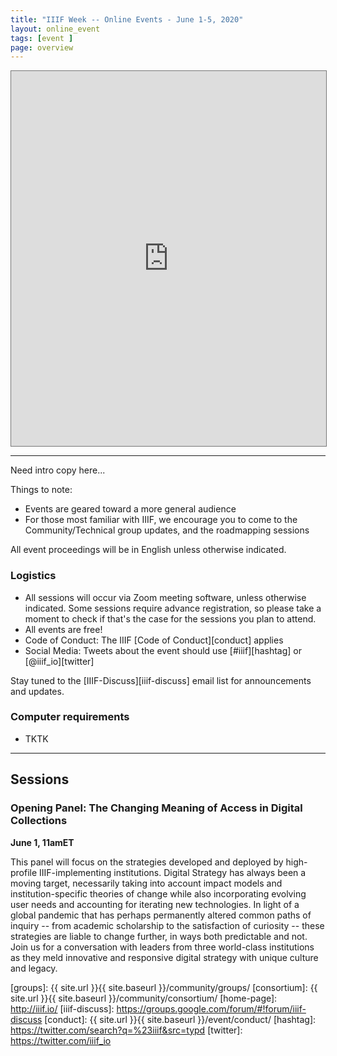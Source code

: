 ```yaml
---
title: "IIIF Week -- Online Events - June 1-5, 2020"
layout: online_event
tags: [event ]
page: overview
---
```


<iframe src="https://calendar.google.com/calendar/b/1/embed?height=600&amp;wkst=2&amp;bgcolor=%23ffffff&amp;ctz=America%2FNew_York&amp;src=MWhubTVoODZuOTRvcmUwdm5vbzE4OHRlcjhAZ3JvdXAuY2FsZW5kYXIuZ29vZ2xlLmNvbQ&amp;color=%23E67C73&amp;mode=WEEK&amp;tab=mc&amp;mode=week&dates=20200601/20200605&amp;title=IIIF%20Week" style="border:solid 1px #777" width="100%" height="600" frameborder="0" scrolling="no"></iframe>

---

Need intro copy here...


Things to note:
- Events are geared toward a more general audience
- For those most familiar with IIIF, we encourage you to come to the Community/Technical group updates, and the roadmapping sessions


All event proceedings will be in English unless otherwise indicated.


### Logistics

* All sessions will occur via Zoom meeting software, unless otherwise indicated. Some sessions require advance registration, so please take a moment to check if that's the case for the sessions you plan to attend.
* All events are free!
* Code of Conduct: The IIIF [Code of Conduct][conduct] applies
* Social Media: Tweets about the event should use [#iiif][hashtag] or [@iiif_io][twitter]

Stay tuned to the [IIIF-Discuss][iiif-discuss] email list for announcements and updates.


### Computer requirements
* TKTK

---

## Sessions

### Opening Panel: The Changing Meaning of Access in Digital Collections

**June 1, 11amET**

This panel will focus on the strategies developed and deployed by high-profile IIIF-implementing institutions. Digital Strategy has always been a moving target, necessarily taking into account impact models and institution-specific theories of change while also incorporating evolving user needs and accounting for iterating new technologies. In light of a global pandemic that has perhaps permanently altered common paths of inquiry -- from academic scholarship to the satisfaction of curiosity -- these strategies are liable to change further, in ways both predictable and not. Join us for a conversation with leaders from three world-class institutions as they meld innovative and responsive digital strategy with unique culture and legacy.


[iiif]: https://iiif.io/
[groups]: {{ site.url }}{{ site.baseurl }}/community/groups/
[consortium]: {{ site.url }}{{ site.baseurl }}/community/consortium/
[home-page]: http://iiif.io/
[iiif-discuss]: https://groups.google.com/forum/#!forum/iiif-discuss
[conduct]: {{ site.url }}{{ site.baseurl }}/event/conduct/
[hashtag]: https://twitter.com/search?q=%23iiif&src=typd
[twitter]: https://twitter.com/iiif_io